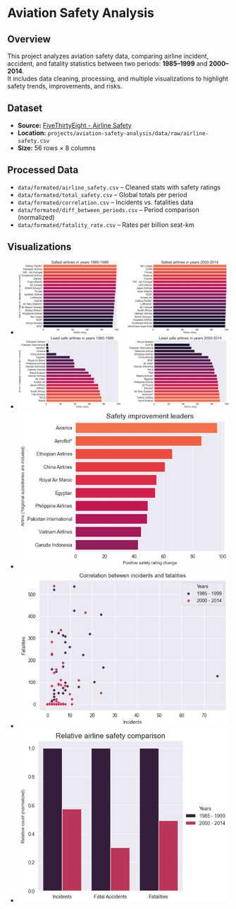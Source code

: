 # Aviation Safety Analysis

## Overview
This project analyzes aviation safety data, comparing airline incident, accident, and fatality statistics between two periods: **1985–1999** and **2000–2014**.  
It includes data cleaning, processing, and multiple visualizations to highlight safety trends, improvements, and risks.

## Dataset
- **Source:** [FiveThirtyEight - Airline Safety](https://github.com/fivethirtyeight/data/tree/master/airline-safety)
- **Location:** `projects/aviation-safety-analysis/data/raw/airline-safety.csv`
- **Size:** 56 rows × 8 columns

## Processed Data
- `data/formated/airline_safety.csv` – Cleaned stats with safety ratings  
- `data/formated/total_safety.csv` – Global totals per period  
- `data/formated/correlation.csv` – Incidents vs. fatalities data  
- `data/formated/diff_between_periods.csv` – Period comparison (normalized)  
- `data/formated/fatality_rate.csv` – Rates per billion seat-km

## Visualizations
- ![Safest airlines](plots/safest_airlines.png)
- ![Least safe airlines](plots/least_safe_airlines.png)
- ![Safety improvement leaders](plots/safety_improvement_leaders.png)
- ![Correlation between incidents and fatalities](plots/incidents_fatalities_correlation.png)
- ![Relative safety comparison between periods](plots/relative_airline_safety_comparison.png)

